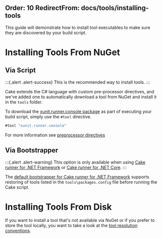 Order: 10
RedirectFrom: docs/tools/installing-tools
---

This guide will demonstrate how to install tool executables to make sure
they are discovered by your build script.

# Installing Tools From NuGet

## Via Script

:::{.alert .alert-success}
This is the recommended way to install tools.
:::

Cake extends the C# language with custom pre-processor directives, and we've added one
to automatically download a tool from NuGet and install it in the `tools` folder.

To download the [xunit.runner.console package](https://www.nuget.org/packages/xunit.runner.console)
as part of executing your build script, simply use the `#tool` directive.

```csharp
#tool "xunit.runner.console"
```

For more information see [preprocessor directives](../preprocessor-directives)

## Via Bootstrapper

:::{.alert .alert-warning}
This option is only available when using [Cake runner for .NET Framework](/docs/running-builds/runners/cake-runner-for-dotnet-framework) or
[Cake runner for .NET Core](/docs/running-builds/runners/cake-runner-for-dotnet-core).
:::

The [default bootstrapper for Cake runner for .NET Framework](/docs/running-builds/runners/cake-runner-for-dotnet-framework#bootstrapping-for-cake-runner-for.net-framework)
supports restoring of tools listed in the `tools\packages.config` file before running the Cake script.

# Installing Tools From Disk

If you want to install a tool that's not available via NuGet or if you prefer to store
the tool locally, you want to take a look at the [tool resolution conventions](tool-resolution).
